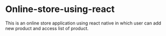 # Online-store-using-react
This is an online store application using react native in which user can add new product and access list of product.
